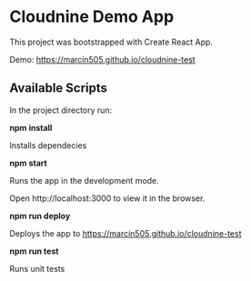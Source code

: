 # Cloudnine Demo App

This project was bootstrapped with Create React App.

Demo: https://marcin505.github.io/cloudnine-test

## Available Scripts

In the project directory run:

**npm install**

Installs dependecies

**npm start**

Runs the app in the development mode.

Open http://localhost:3000 to view it in the browser.

**npm run deploy**

Deploys the app to https://marcin505.github.io/cloudnine-test

**npm run test**

Runs unit tests

